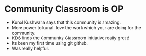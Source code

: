 # Community Classroom is OP

- Kunal Kushwaha says that this community is amazing.
- More power to kunal. love the work which your are doing for the community.
- KDS finds the Community Classroom initiative really great!
- Its been my first time using git github.
- Was really helpful.
